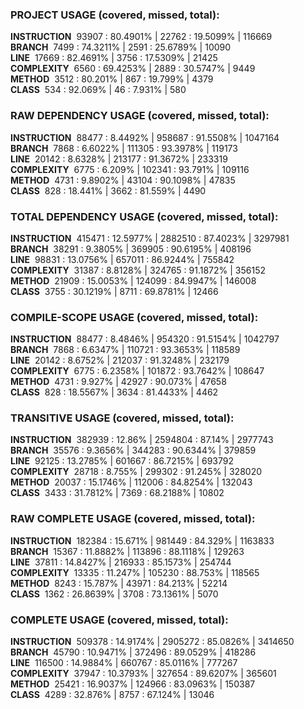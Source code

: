### PROJECT USAGE (covered, missed, total):  
**INSTRUCTION** &nbsp;93907 : 80.4901% | 22762 : 19.5099% | 116669  
**BRANCH** &nbsp;7499 : 74.3211% | 2591 : 25.6789% | 10090  
**LINE** &nbsp;17669 : 82.4691% | 3756 : 17.5309% | 21425  
**COMPLEXITY** &nbsp;6560 : 69.4253% | 2889 : 30.5747% | 9449  
**METHOD** &nbsp;3512 : 80.201% | 867 : 19.799% | 4379  
**CLASS** &nbsp;534 : 92.069% | 46 : 7.931% | 580  
  
### RAW DEPENDENCY USAGE (covered, missed, total):  
**INSTRUCTION** &nbsp;88477 : 8.4492% | 958687 : 91.5508% | 1047164  
**BRANCH** &nbsp;7868 : 6.6022% | 111305 : 93.3978% | 119173  
**LINE** &nbsp;20142 : 8.6328% | 213177 : 91.3672% | 233319  
**COMPLEXITY** &nbsp;6775 : 6.209% | 102341 : 93.791% | 109116  
**METHOD** &nbsp;4731 : 9.8902% | 43104 : 90.1098% | 47835  
**CLASS** &nbsp;828 : 18.441% | 3662 : 81.559% | 4490  
  
### TOTAL DEPENDENCY USAGE (covered, missed, total):  
**INSTRUCTION** &nbsp;415471 : 12.5977% | 2882510 : 87.4023% | 3297981  
**BRANCH** &nbsp;38291 : 9.3805% | 369905 : 90.6195% | 408196  
**LINE** &nbsp;98831 : 13.0756% | 657011 : 86.9244% | 755842  
**COMPLEXITY** &nbsp;31387 : 8.8128% | 324765 : 91.1872% | 356152  
**METHOD** &nbsp;21909 : 15.0053% | 124099 : 84.9947% | 146008  
**CLASS** &nbsp;3755 : 30.1219% | 8711 : 69.8781% | 12466  
  
### COMPILE-SCOPE USAGE (covered, missed, total):  
**INSTRUCTION** &nbsp;88477 : 8.4846% | 954320 : 91.5154% | 1042797  
**BRANCH** &nbsp;7868 : 6.6347% | 110721 : 93.3653% | 118589  
**LINE** &nbsp;20142 : 8.6752% | 212037 : 91.3248% | 232179  
**COMPLEXITY** &nbsp;6775 : 6.2358% | 101872 : 93.7642% | 108647  
**METHOD** &nbsp;4731 : 9.927% | 42927 : 90.073% | 47658  
**CLASS** &nbsp;828 : 18.5567% | 3634 : 81.4433% | 4462  
  
### TRANSITIVE USAGE (covered, missed, total):  
**INSTRUCTION** &nbsp;382939 : 12.86% | 2594804 : 87.14% | 2977743  
**BRANCH** &nbsp;35576 : 9.3656% | 344283 : 90.6344% | 379859  
**LINE** &nbsp;92125 : 13.2785% | 601667 : 86.7215% | 693792  
**COMPLEXITY** &nbsp;28718 : 8.755% | 299302 : 91.245% | 328020  
**METHOD** &nbsp;20037 : 15.1746% | 112006 : 84.8254% | 132043  
**CLASS** &nbsp;3433 : 31.7812% | 7369 : 68.2188% | 10802  
  
### RAW COMPLETE USAGE (covered, missed, total):  
**INSTRUCTION** &nbsp;182384 : 15.671% | 981449 : 84.329% | 1163833  
**BRANCH** &nbsp;15367 : 11.8882% | 113896 : 88.1118% | 129263  
**LINE** &nbsp;37811 : 14.8427% | 216933 : 85.1573% | 254744  
**COMPLEXITY** &nbsp;13335 : 11.247% | 105230 : 88.753% | 118565  
**METHOD** &nbsp;8243 : 15.787% | 43971 : 84.213% | 52214  
**CLASS** &nbsp;1362 : 26.8639% | 3708 : 73.1361% | 5070  
  
### COMPLETE USAGE (covered, missed, total):  
**INSTRUCTION** &nbsp;509378 : 14.9174% | 2905272 : 85.0826% | 3414650  
**BRANCH** &nbsp;45790 : 10.9471% | 372496 : 89.0529% | 418286  
**LINE** &nbsp;116500 : 14.9884% | 660767 : 85.0116% | 777267  
**COMPLEXITY** &nbsp;37947 : 10.3793% | 327654 : 89.6207% | 365601  
**METHOD** &nbsp;25421 : 16.9037% | 124966 : 83.0963% | 150387  
**CLASS** &nbsp;4289 : 32.876% | 8757 : 67.124% | 13046  
